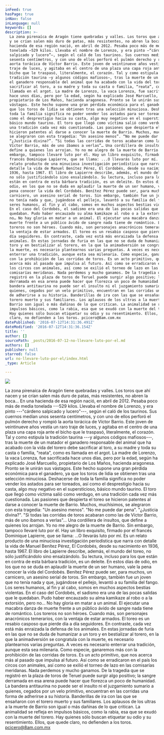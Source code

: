```yaml
---
inFeed: true
hasPage: true
inNav: false
inLanguage: null
keywords: []
description: >-
  La zona pirenaíca de Aragón tiene quebradas y valles. Los toros que ahí nacen
  y se crían salen más duro de patas, más resistentes, no abren la boca… En una
  hacienda de esa región nació, en abril de 2012. Pesaba poco más de media
  tonelada —529 kilos. Llevaba el nombre de Lorenzo, y era pinto —“cárdeno
  salpicado y lucero”—, según el caló de los taurinos. Sus cuernos medían unos
  sesenta centímetros, y con uno de ellos perforó el pulmón derecho y rompió la
  aorta torácica de Víctor Barrio. Este joven de veintinueve años vestía un raro
  traje de luces, y agitaba en el centro de una plaza una capa roja ante el
  bicho que le traspasó, literalmente, el corazón. Tal y como estipula la
  tradición taurina —y algunos códigos mafiosos—, tras la muerte de un matador
  el ganadero responsable del animal que ha acabado con la vida del torero debe
  sacrificar al toro, a su madre y toda su casta o familia, “reata”, como es
  llamada en el argot. La madre de Lorenzo, la vaca Lorenza, fue sacrificada
  hace unos días, pero por la edad, según ha explicado José Marcuello,
  propietario de Los Maños, hacienda aragonesa. Pronto se le unirán sus
  vástagos. Este hecho supone una gran pérdida económica para el ganadero, ya
  que los toros de lidia se obtienen tras una selección minuciosa. Deshacerse de
  toda la familia significa no poder vender los astados para ser toreados, así
  como el desprestigio hacia su casta, algo muy negativo en el supersticioso,
  básico mundo taurino. El toro que llegó como víctima salió como verdugo, en
  una tradición cada vez más cuestionada. Las pasiones que despierta el toreo se
  hicieron patentes al darse a conocer la muerte de Barrio. Muchos, muchísimos,
  se alegraron con esta tragedia: “Un asesino menos”. “No me puede dar pena”.
  “¿Justicia divina?”. “Si todas las corridas de toros acabaran como las de
  Víctor Barrio, más de uno íbamos a verlas”… Una cordillera de insultos, que
  define a quienes los arrojan. Yo no me alegro de la muerte de Barrio. Sin
  embargo, tampoco llevaré luto por él. Hay un libro exquisito, firmado por el
  francés Dominique Lapierre, que se llama: ...O llevarás luto por mí. Es un
  relato producto de una minuciosa investigación periodística que narra con
  detalle la vida de Manuel Benítez Pérez, El Cordobés, desde su nacimiento en
  1936, hasta 1967. El libro de Lapierre describe, además, el mundo del toreo,
  no sólo justificándolo sino ensalzándolo. Su lectura, incluso para los que
  están en contra de esta bárbara tradición, es un deleite. En estos días de
  odio, en los que no se duda en aplaudir la muerte de un ser humano, vale la
  pena conocer la vida del Cordobés. Benítez Pérez puede ser, para muchos, un
  carnicero, un asesino serial de toros. Sin embargo, también fue un joven que
  no tenía nada y que, jugándose el pellejo, levantó a su familia del fango. Los
  seres humanos, al fin y al cabo, somos en muchos aspectos bestias violentas.
  En el caso del Cordobés, el sadismo era una de las pocas salidas que le
  quedaban. Pudo haber encauzado su alma kamikaze al robo o a la extorsión, pero
  no… No hay gloria en matar a un animal. El ejecutar una macabra danza de
  muerte frente a un público ávido de sangre nada tiene de romántico. Los
  toreros no son héroes. Cuando más, son personajes anacrónicos temerarios, con
  la ventaja de estar armados. El toreo es un resabio casposo que pierde día a
  día seguidores. En contraste, cada vez está más enraizada la defensa de los
  animales. En estas jornadas de furia en las que no se duda de humanizar a un
  toro y en bestializar al torero, en la que la animadversión se congratula con
  la muerte, es necesario plantearnos varias preguntas. A veces es necesario
  enterrar una tradición, aunque esta sea milenaria. Como especie, ganaremos más
  con la prohibición de las corridas de toros. Es un acto primitivo, que nos
  acerca más al pasado que impulsa al futuro. Así como se erradicaron en el país
  los circos con animales, así como se exilió el torneo de lazo en las
  comisarías meridanas. Nada perdemos y mucho ganamos. De la tragedia que se
  registró en la plaza de toros de Teruel puede surgir algo positivo; la sangre
  derramada en esa arena puede hacer que florezca un poco de humanidad. La
  bandera antitaurina no puede ser el insulto ni el juzgamiento sumario a
  quienes, cegados por un velo primitivo, encuentran en las corridas una forma
  de adherirse a su historia. Banderillas de ira con las que se ensañaron con el
  torero muerto y sus familiares. Los aplausos de los ultras a la muerte de
  Barrio son igual o más dañinas de lo que critican. La animalidad se refleja en
  impulsos básicos, como la rabia, esa que se exudó con la muerte del torero.
  Hay quienes sólo buscan etiquetar su odio y su resentimiento. Ellos, que quede
  claro, no defienden a los toros. pcicero@8am.com.mx
datePublished: '2016-07-12T14:31:36.491Z'
dateModified: '2016-07-12T14:31:36.154Z'
title: ''
author: []
sourcePath: _posts/2016-07-12-no-llevare-luto-por-el.md
authors: []
publisher: null
starred: false
url: no-llevare-luto-por-el/index.html
_type: Article

---
```

![](https://the-grid-user-content.s3-us-west-2.amazonaws.com/b6e6a46b-111f-4aba-9b15-f40709302a86.png)

La zona pirenaíca de Aragón tiene quebradas y valles. Los toros que ahí nacen y se crían salen más duro de patas, más resistentes, no abren la boca... En una hacienda de esa región nació, en abril de 2012\. Pesaba poco más de media tonelada ---529 kilos. Llevaba el nombre de Lorenzo, y era pinto ---"cárdeno salpicado y lucero"---, según el caló de los taurinos. Sus cuernos medían unos sesenta centímetros, y con uno de ellos perforó el pulmón derecho y rompió la aorta torácica de Víctor Barrio. Este joven de veintinueve años vestía un raro traje de luces, y agitaba en el centro de una plaza una capa roja ante el bicho que le traspasó, literalmente, el corazón. Tal y como estipula la tradición taurina ---y algunos códigos mafiosos---, tras la muerte de un matador el ganadero responsable del animal que ha acabado con la vida del torero debe sacrificar al toro, a su madre y toda su casta o familia, "reata", como es llamada en el argot. La madre de Lorenzo, la vaca Lorenza, fue sacrificada hace unos días, pero por la edad, según ha explicado José Marcuello, propietario de Los Maños, hacienda aragonesa. Pronto se le unirán sus vástagos. Este hecho supone una gran pérdida económica para el ganadero, ya que los toros de lidia se obtienen tras una selección minuciosa. Deshacerse de toda la familia significa no poder vender los astados para ser toreados, así como el desprestigio hacia su casta, algo muy negativo en el supersticioso, básico mundo taurino. El toro que llegó como víctima salió como verdugo, en una tradición cada vez más cuestionada. Las pasiones que despierta el toreo se hicieron patentes al darse a conocer la muerte de Barrio. Muchos, muchísimos, se alegraron con esta tragedia: "Un asesino menos". "No me puede dar pena". "¿Justicia divina?". "Si todas las corridas de toros acabaran como las de Víctor Barrio, más de uno íbamos a verlas"... Una cordillera de insultos, que define a quienes los arrojan. Yo no me alegro de la muerte de Barrio. Sin embargo, tampoco llevaré luto por él. Hay un libro exquisito, firmado por el francés Dominique Lapierre, que se llama: ...O llevarás luto por mí. Es un relato producto de una minuciosa investigación periodística que narra con detalle la vida de Manuel Benítez Pérez, El Cordobés, desde su nacimiento en 1936, hasta 1967\. El libro de Lapierre describe, además, el mundo del toreo, no sólo justificándolo sino ensalzándolo. Su lectura, incluso para los que están en contra de esta bárbara tradición, es un deleite. En estos días de odio, en los que no se duda en aplaudir la muerte de un ser humano, vale la pena conocer la vida del Cordobés. Benítez Pérez puede ser, para muchos, un carnicero, un asesino serial de toros. Sin embargo, también fue un joven que no tenía nada y que, jugándose el pellejo, levantó a su familia del fango. Los seres humanos, al fin y al cabo, somos en muchos aspectos bestias violentas. En el caso del Cordobés, el sadismo era una de las pocas salidas que le quedaban. Pudo haber encauzado su alma kamikaze al robo o a la extorsión, pero no... No hay gloria en matar a un animal. El ejecutar una macabra danza de muerte frente a un público ávido de sangre nada tiene de romántico. Los toreros no son héroes. Cuando más, son personajes anacrónicos temerarios, con la ventaja de estar armados. El toreo es un resabio casposo que pierde día a día seguidores. En contraste, cada vez está más enraizada la defensa de los animales. En estas jornadas de furia en las que no se duda de humanizar a un toro y en bestializar al torero, en la que la animadversión se congratula con la muerte, es necesario plantearnos varias preguntas. A veces es necesario enterrar una tradición, aunque esta sea milenaria. Como especie, ganaremos más con la prohibición de las corridas de toros. Es un acto primitivo, que nos acerca más al pasado que impulsa al futuro. Así como se erradicaron en el país los circos con animales, así como se exilió el torneo de lazo en las comisarías meridanas. Nada perdemos y mucho ganamos. De la tragedia que se registró en la plaza de toros de Teruel puede surgir algo positivo; la sangre derramada en esa arena puede hacer que florezca un poco de humanidad. La bandera antitaurina no puede ser el insulto ni el juzgamiento sumario a quienes, cegados por un velo primitivo, encuentran en las corridas una forma de adherirse a su historia. Banderillas de ira con las que se ensañaron con el torero muerto y sus familiares. Los aplausos de los ultras a la muerte de Barrio son igual o más dañinas de lo que critican. La animalidad se refleja en impulsos básicos, como la rabia, esa que se exudó con la muerte del torero. Hay quienes sólo buscan etiquetar su odio y su resentimiento. Ellos, que quede claro, no defienden a los toros. pcicero@8am.com.mx